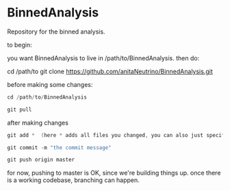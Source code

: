 # BinnedAnalysis
Repository for the binned analysis. 


to begin:

you want BinnedAnalysis to live in /path/to/BinnedAnalysis. then do:

cd /path/to
git clone https://github.com/anitaNeutrino/BinnedAnalysis.git



before making some changes:
```c++
cd /path/to/BinnedAnalysis

git pull
```
after making changes

```c++
git add *  (here * adds all files you changed, you can also just specify the file you want to push)

git commit -m "the commit message"

git push origin master
```

for now, pushing to master is OK, since we're building things up. once there is a working codebase, branching can happen. 